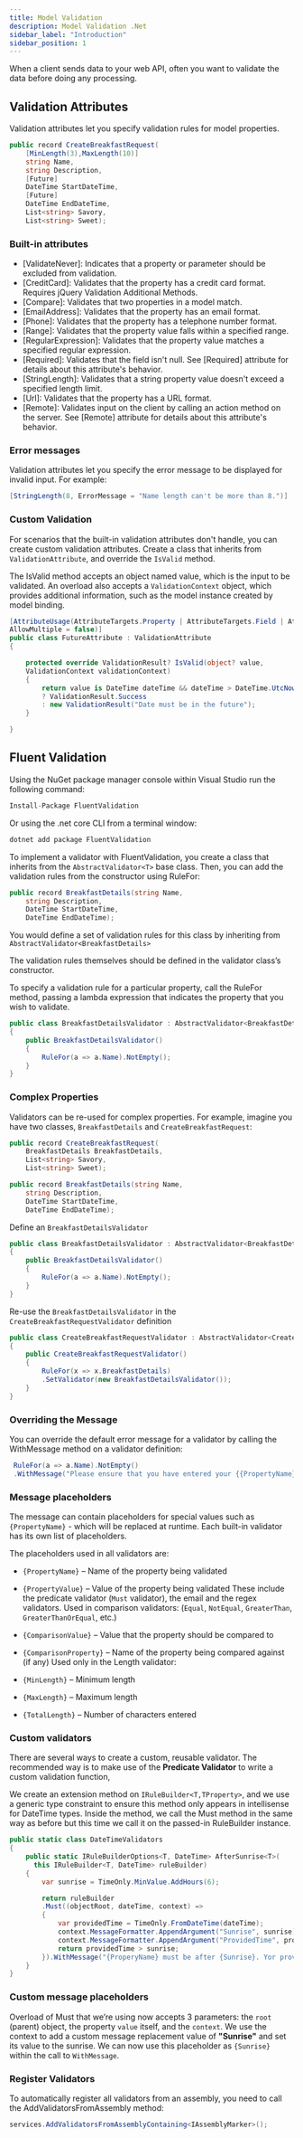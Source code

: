 ```yaml
---
title: Model Validation
description: Model Validation .Net
sidebar_label: "Introduction"
sidebar_position: 1
---
```


When a client sends data to your web API, often you want to validate the data before doing any processing.

## Validation Attributes

Validation attributes let you specify validation rules for model properties.

```csharp
public record CreateBreakfastRequest(
    [MinLength(3),MaxLength(10)]
    string Name,
    string Description,
    [Future]
    DateTime StartDateTime,
    [Future]
    DateTime EndDateTime,
    List<string> Savory,
    List<string> Sweet);
```

### Built-in attributes

- [ValidateNever]: Indicates that a property or parameter should be excluded from validation.
- [CreditCard]: Validates that the property has a credit card format. Requires jQuery Validation Additional Methods.
- [Compare]: Validates that two properties in a model match.
- [EmailAddress]: Validates that the property has an email format.
- [Phone]: Validates that the property has a telephone number format.
- [Range]: Validates that the property value falls within a specified range.
- [RegularExpression]: Validates that the property value matches a specified regular expression.
- [Required]: Validates that the field isn't null. See [Required] attribute for details about this attribute's behavior.
- [StringLength]: Validates that a string property value doesn't exceed a specified length limit.
- [Url]: Validates that the property has a URL format.
- [Remote]: Validates input on the client by calling an action method on the server. See [Remote] attribute for details about this attribute's behavior.

### Error messages

Validation attributes let you specify the error message to be displayed for invalid input. For example:

```csharp
[StringLength(8, ErrorMessage = "Name length can't be more than 8.")]
```

### Custom Validation

For scenarios that the built-in validation attributes don't handle, you can create custom validation attributes. Create a class that inherits from `ValidationAttribute`, and override the `IsValid` method.

The IsValid method accepts an object named value, which is the input to be validated. An overload also accepts a `ValidationContext` object, which provides additional information, such as the model instance created by model binding.

```csharp
[AttributeUsage(AttributeTargets.Property | AttributeTargets.Field | AttributeTargets.Parameter,
AllowMultiple = false)]
public class FutureAttribute : ValidationAttribute
{

    protected override ValidationResult? IsValid(object? value,
    ValidationContext validationContext)
    {
        return value is DateTime dateTime && dateTime > DateTime.UtcNow
        ? ValidationResult.Success
        : new ValidationResult("Date must be in the future");
    }

}
```

## Fluent Validation

Using the NuGet package manager console within Visual Studio run the following command:

```csharp
Install-Package FluentValidation
```

Or using the .net core CLI from a terminal window:

```csharp
dotnet add package FluentValidation
```

To implement a validator with FluentValidation, you create a class that inherits from the `AbstractValidator<T>` base class. Then, you can add the validation rules from the constructor using RuleFor:

```csharp
public record BreakfastDetails(string Name,
    string Description,
    DateTime StartDateTime,
    DateTime EndDateTime);
```

You would define a set of validation rules for this class by inheriting from `AbstractValidator<BreakfastDetails>`

The validation rules themselves should be defined in the validator class’s constructor.

To specify a validation rule for a particular property, call the RuleFor method, passing a lambda expression that indicates the property that you wish to validate.

```csharp
public class BreakfastDetailsValidator : AbstractValidator<BreakfastDetails>
{
    public BreakfastDetailsValidator()
    {
        RuleFor(a => a.Name).NotEmpty();
    }
}
```

### Complex Properties

Validators can be re-used for complex properties. For example, imagine you have two classes, `BreakfastDetails` and `CreateBreakfastRequest`:

```csharp
public record CreateBreakfastRequest(
    BreakfastDetails BreakfastDetails,
    List<string> Savory,
    List<string> Sweet);

public record BreakfastDetails(string Name,
    string Description,
    DateTime StartDateTime,
    DateTime EndDateTime);

```

Define an `BreakfastDetailsValidator`

```csharp
public class BreakfastDetailsValidator : AbstractValidator<BreakfastDetails>
{
    public BreakfastDetailsValidator()
    {
        RuleFor(a => a.Name).NotEmpty();
    }
}
```

Re-use the `BreakfastDetailsValidator` in the `CreateBreakfastRequestValidator` definition

```csharp
public class CreateBreakfastRequestValidator : AbstractValidator<CreateBreakfastRequest>
{
    public CreateBreakfastRequestValidator()
    {
        RuleFor(x => x.BreakfastDetails)
        .SetValidator(new BreakfastDetailsValidator());
    }
}
```

### Overriding the Message

You can override the default error message for a validator by calling the WithMessage method on a validator definition:

```csharp
 RuleFor(a => a.Name).NotEmpty()
 .WithMessage("Please ensure that you have entered your {{PropertyName}}")
```

### Message placeholders

The message can contain placeholders for special values such as `{PropertyName}` - which will be replaced at runtime. Each built-in validator has its own list of placeholders.

The placeholders used in all validators are:

- `{PropertyName}` – Name of the property being validated
- `{PropertyValue}` – Value of the property being validated These include the predicate validator (`Must` validator), the email and the regex validators.
  Used in comparison validators: (`Equal`, `NotEqual`, `GreaterThan`, `GreaterThanOrEqual`, etc.)

- `{ComparisonValue}` – Value that the property should be compared to
- `{ComparisonProperty}` – Name of the property being compared against (if any)
  Used only in the Length validator:

- `{MinLength}` – Minimum length
- `{MaxLength}` – Maximum length
- `{TotalLength}` – Number of characters entered

### Custom validators

There are several ways to create a custom, reusable validator. The recommended way is to make use of the **Predicate Validator** to write a custom validation function,

We create an extension method on `IRuleBuilder<T,TProperty>`, and we use a generic type constraint to ensure this method only appears in intellisense for DateTime types. Inside the method, we call the Must method in the same way as before but this time we call it on the passed-in RuleBuilder instance.

```csharp
public static class DateTimeValidators
{
    public static IRuleBuilderOptions<T, DateTime> AfterSunrise<T>(
      this IRuleBuilder<T, DateTime> ruleBuilder)
    {
        var sunrise = TimeOnly.MinValue.AddHours(6);

        return ruleBuilder
        .Must((objectRoot, dateTime, context) =>
        {
            var providedTime = TimeOnly.FromDateTime(dateTime);
            context.MessageFormatter.AppendArgument("Sunrise", sunrise);
            context.MessageFormatter.AppendArgument("ProvidedTime", providedTime);
            return providedTime > sunrise;
        }).WithMessage("{ProperyName} must be after {Sunrise}. Yor provided {ProvidedTime}");
    }
}
```

### Custom message placeholders

Overload of Must that we’re using now accepts 3 parameters: the `root` (parent) object, the property `value` itself, and the `context`. We use the context to add a custom message replacement value of **"Sunrise"** and set its value to the sunrise. We can now use this placeholder as `{Sunrise}` within the call to `WithMessage`.

### Register Validators

To automatically register all validators from an assembly, you need to call the AddValidatorsFromAssembly method:

```csharp
services.AddValidatorsFromAssemblyContaining<IAssemblyMarker>();
```
